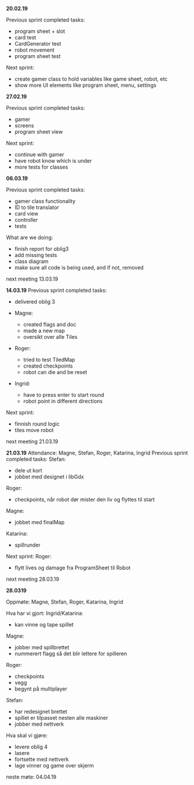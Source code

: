 **20.02.19**

Previous sprint completed tasks:
* program sheet + slot
* card test
* CardGenerator test
* robot movement
* program sheet test

Next sprint:
* create gamer class to hold variables like game sheet, robot, etc
* show more UI elements like program sheet, menu, settings


**27.02.19**

Previous sprint completed tasks:
* gamer
* screens
* program sheet view

Next sprint:
* continue with gamer
* have robot know which is under 
* more tests for classes


**06.03.19** 

Previous sprint completed tasks:
* gamer class functionality
* ID to tile translator
* card view
* controller
* tests

What are we doing:
* finish report for oblig3
* add missing tests
* class diagram
* make sure all code is being used, and if not, removed

next meeting 13.03.19


**14.03.19**
Previous sprint completed tasks:
* delivered oblig 3

* Magne:
  * created flags and doc
  * made a new map
  * oversikt over alle Tiles
  
* Roger:
  * tried to test TiledMap
  * created checkpoints 
  * robot can die and be reset
  
* Ingrid:
  * have to press enter to start round
  * robot point in different directions
  
Next sprint:
* finnish round logic
* tiles move robot

next meeting 21.03.19

**21.03.19**
Attendance: Magne, Stefan, Roger, Katarina, Ingrid
Previous sprint completed tasks:
Stefan: 
* dele ut kort
* jobbet med designet i libGdx 

Roger:
* checkpoints, når robot dør mister den liv og flyttes til start 

Magne:
* jobbet med finalMap

Katarina:
* spillrunder

Next sprint:
Roger:
* flytt lives og damage fra ProgramSheet til Robot

next meeting 28.03.19

**28.0319**

Oppmøte: Magne, Stefan, Roger, Katarina, Ingrid

Hva har vi gjort:
Ingrid/Katarina:
* kan vinne og tape spillet 
 
Magne:
* jobber med spillbrettet
* nummerert flagg så det blir lettere for spilleren
 
Roger:
* checkpoints
* vegg
* begynt på multiplayer

Stefan: 
* har redesignet brettet
 * spillet er tilpasset nesten alle maskiner
* jobber med nettverk

Hva skal vi gjøre:
* levere oblig 4
* lasere
* fortsette med nettverk
* lage vinner og game over skjerm

neste møte: 04.04.19







